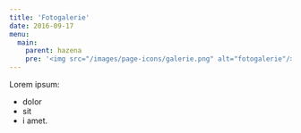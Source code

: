 ```yaml
---
title: 'Fotogalerie'
date: 2016-09-17
menu:
  main:
    parent: hazena
    pre: '<img src="/images/page-icons/galerie.png" alt="fotogalerie"/>'
---
```


Lorem ipsum:
* dolor
* sit
* i amet.